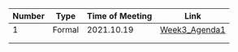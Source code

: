 | Number | Type   | Time of Meeting | Link                                                   |
| ------ | ------ | --------------- | ------------------------------------------------------ |
| 1      | Formal | 2021.10.19      | [Week3_Agenda1](20211019_FirstFormalMeetingAgenda.pdf) |
|        |        |                 |                                                        |
|        |        |                 |                                                        |

